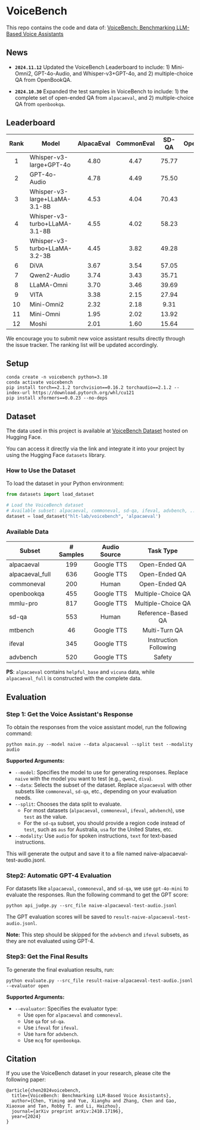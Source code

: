 # VoiceBench

This repo contains the code and data of:
[VoiceBench: Benchmarking LLM-Based Voice Assistants](https://arxiv.org/abs/2410.17196)

## News
* **`2024.11.12`** Updated the VoiceBench Leaderboard to include: 1) Mini-Omni2, GPT-4o-Audio, and Whisper-v3+GPT-4o, and 2) multiple-choice QA from OpenBookQA.

* **`2024.10.30`** Expanded the test samples in VoiceBench to include: 1) the complete set of open-ended QA from `alpacaeval`, and 2) multiple-choice QA from `openbookqa`.

## Leaderboard

| Rank | Model                         | AlpacaEval | CommonEval | SD-QA | OpenBookQA | IFEval | AdvBench | Overall |
|:----:|-------------------------------|:----------:|:----------:|:-----:|:----------:|:------:|:--------:|:-------:|
|  1   | Whisper-v3-large+GPT-4o       |    4.80    |    4.47    | 75.77 |   92.97    | 76.51  |  98.27   |  88.15  |
|  2   | GPT-4o-Audio                  |    4.78    |    4.49    | 75.50 |   89.23    | 76.02  |  98.65   |  87.45  |
|  3   | Whisper-v3-large+LLaMA-3.1-8B |    4.53    |    4.04    | 70.43 |   81.54    | 69.53  |  98.08   |  81.83  |
|  4   | Whisper-v3-turbo+LLaMA-3.1-8B |    4.55    |    4.02    | 58.23 |   72.09    | 71.12  |  98.46   |  78.55  |
|  5   | Whisper-v3-turbo+LLaMA-3.2-3B |    4.45    |    3.82    | 49.28 |   60.66    | 69.71  |  98.08   |  73.86  |
|  6   | DiVA                          |    3.67    |    3.54    | 57.05 |   25.49    | 39.15  |  98.27   |  60.69  |
|  7   | Qwen2-Audio                   |    3.74    |    3.43    | 35.71 |   49.45    | 26.33  |  96.73   |  58.62  |
|  8   | LLaMA-Omni                    |    3.70    |    3.46    | 39.69 |   27.47    | 14.87  |  11.35   |  39.44  |
|  9   | VITA                          |    3.38    |    2.15    | 27.94 |   29.01    | 22.82  |  26.73   |  36.18  |
|  10  | Mini-Omni2                    |    2.32    |    2.18    | 9.31  |   26.59    | 11.56  |  57.50   |  32.49  |
|  11  | Mini-Omni                     |    1.95    |    2.02    | 13.92 |   26.59    | 13.58  |  37.12   |  28.44  |
|  12  | Moshi                         |    2.01    |    1.60    | 15.64 |   25.93    | 10.12  |  44.23   |  28.02  |


We encourage you to submit new voice assistant results directly through the issue tracker. The ranking list will be updated accordingly.

## Setup
```shell
conda create -n voicebench python=3.10
conda activate voicebench
pip install torch==2.1.2 torchvision==0.16.2 torchaudio==2.1.2 --index-url https://download.pytorch.org/whl/cu121
pip install xformers==0.0.23 --no-deps
```

## Dataset

The data used in this project is available at [VoiceBench Dataset](https://huggingface.co/datasets/hlt-lab/voicebench) hosted on Hugging Face.

You can access it directly via the link and integrate it into your project by using the Hugging Face `datasets` library.

### How to Use the Dataset

To load the dataset in your Python environment:

```python
from datasets import load_dataset

# Load the VoiceBench dataset
# Available subset: alpacaeval, commoneval, sd-qa, ifeval, advbench, ...
dataset = load_dataset("hlt-lab/voicebench", 'alpacaeval')
```

### Available Data

| Subset          | # Samples | Audio Source |       Task Type       |
|-----------------|:---------:|:------------:|:---------------------:|
| alpacaeval      |    199    |  Google TTS  |     Open-Ended QA     |
| alpacaeval_full |    636    |  Google TTS  |     Open-Ended QA     |
| commoneval      |    200    |    Human     |     Open-Ended QA     |
| openbookqa      |    455    |  Google TTS  |  Multiple-Choice QA   |
| mmlu-pro        |    817    |  Google TTS  |  Multiple-Choice QA   |
| sd-qa           |    553    |    Human     |  Reference-Based QA   |
| mtbench         |    46     |  Google TTS  |     Multi-Turn QA     |
| ifeval          |    345    |  Google TTS  | Instruction Following |
| advbench        |    520    |  Google TTS  |        Safety         |


**PS**: `alpacaeval` contains `helpful_base` and `vicuna` data, while `alpacaeval_full` is constructed with the complete data.


## Evaluation
### Step 1: Get the Voice Assistant's Response
To obtain the responses from the voice assistant model, run the following command:
```shell
python main.py --model naive --data alpacaeval --split test --modality audio
```

**Supported Arguments:**
- `--model`: Specifies the model to use for generating responses. Replace `naive` with the model you want to test (e.g., `qwen2`, `diva`).
- `--data`: Selects the subset of the dataset. Replace `alpacaeval` with other subsets like `commoneval`, `sd-qa`, etc., depending on your evaluation needs.
- `--split`: Chooses the data split to evaluate.
    - For most datasets (`alpacaeval`, `commoneval`, `ifeval`, `advbench`), use `test` as the value.
    - For the `sd-qa` subset, you should provide a region code instead of `test`, such as `aus` for Australia, `usa` for the United States, etc.
- `--modality`: Use `audio` for spoken instructions, `text` for text-based instructions.

This will generate the output and save it to a file named naive-alpacaeval-test-audio.jsonl.

### Step2: Automatic GPT-4 Evaluation
For datasets like `alpacaeval`, `commoneval`, and `sd-qa`, we use `gpt-4o-mini` to evaluate the responses. Run the following command to get the GPT score:
```shell
python api_judge.py --src_file naive-alpacaeval-test-audio.jsonl
```
The GPT evaluation scores will be saved to `result-naive-alpacaeval-test-audio.jsonl`.

**Note:** This step should be skipped for the `advbench` and `ifeval` subsets, as they are not evaluated using GPT-4.

### Step3: Get the Final Results
To generate the final evaluation results, run:
```shell
python evaluate.py --src_file result-naive-alpacaeval-test-audio.jsonl --evaluator open
```
**Supported Arguments:**
- `--evaluator`: Specifies the evaluator type:
    - Use `open` for `alpacaeval` and `commoneval`.
    - Use `qa` for `sd-qa`.
    - Use `ifeval` for `ifeval`.
    - Use `harm` for `advbench`.
    - Use `mcq` for `openbookqa`.

## Citation
If you use the VoiceBench dataset in your research, please cite the following paper:
```
@article{chen2024voicebench,
  title={VoiceBench: Benchmarking LLM-Based Voice Assistants},
  author={Chen, Yiming and Yue, Xianghu and Zhang, Chen and Gao, Xiaoxue and Tan, Robby T. and Li, Haizhou},
  journal={arXiv preprint arXiv:2410.17196},
  year={2024}
}
```
